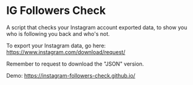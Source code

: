 # IG Followers Check

A script that checks your Instagram account exported data, to show you who is following you back and who's not.

To export your Instagram data, go here: https://www.instagram.com/download/request/

Remember to request to download the "JSON" version.

Demo: https://instagram-followers-check.github.io/